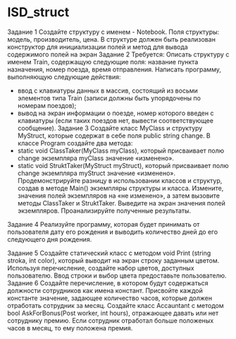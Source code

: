 # ISD_struct
Задание 1
Создайте структуру с именем - Notebook.
Поля структуры: модель, производитель, цена.
В структуре должен быть реализован конструктор для инициализации полей и метод для вывода содержимого
полей на экран
Задание 2
Требуется: Описать структуру с именем Train, содержащую следующие поля: название пункта назначения,
номер поезда, время отправления.
Написать программу, выполняющую следующие действия:
- ввод с клавиатуры данных в массив, состоящий из восьми элементов типа Train (записи должны быть
упорядочены по номерам поездов);
- вывод на экран информации о поезде, номер которого введен с клавиатуры (если таких поездов нет, вывести
соответствующее сообщение).
Задание 3
Создайте класс MyClass и структуру MyStruct, которые содержат в себе поля public string change.
В классе Program создайте два метода:
- static void ClassTaker(MyClass myClass), который присваивает полю change экземпляра myClass
значение «изменено».
- static void StruktTaker(MyStruct myStruct), который присваивает полю change экземпляра myStruct
значение «изменено».
Продемонстрируйте разницу в использовании классов и структур, создав в методе Main() экземпляры
структуры и класса. Измените, значения полей экземпляров на «не изменено», а затем вызовите методы
ClassTaker и StruktTaker. Выведите на экран значения полей экземпляров. Проанализируйте полученные
результаты.

Задание 4
Реализуйте программу, которая будет принимать от пользователя дату его рождения и выводить количество
дней до его следующего дня рождения.

Задание 5
Создайте статический класс с методом void Print (string stroka, int color), который выводит на экран
строку заданным цветом. Используя перечисление, создайте набор цветов, доступных пользователю. Ввод
строки и выбор цвета предоставьте пользователю.
Задание 6
Создайте перечисление, в котором будут содержаться должности сотрудников как имена констант.
Присвойте каждой константе значение, задающее количество часов, которые должен отработать сотрудник за
месяц.
Создайте класс Accauntant с методом bool AskForBonus(Post worker, int hours), отражающее давать
или нет сотруднику премию. Если сотрудник отработал больше положеных часов в месяц, то ему положена
премия.
